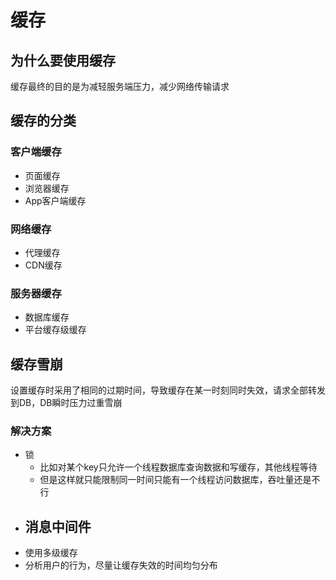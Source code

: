 # 缓存

## 为什么要使用缓存

缓存最终的目的是为减轻服务端压力，减少网络传输请求

## 缓存的分类

### 客户端缓存
- 页面缓存
- 浏览器缓存
- App客户端缓存	

### 网络缓存

- 代理缓存
- CDN缓存

### 服务器缓存

- 数据库缓存
- 平台缓存级缓存

## 缓存雪崩

设置缓存时采用了相同的过期时间，导致缓存在某一时刻同时失效，请求全部转发到DB，DB瞬时压力过重雪崩

### 解决方案

- 锁
  - 比如对某个key只允许一个线程数据库查询数据和写缓存，其他线程等待
  - 但是这样就只能限制同一时间只能有一个线程访问数据库，吞吐量还是不行
- 消息中间件
  - 
- 使用多级缓存
- 分析用户的行为，尽量让缓存失效的时间均匀分布